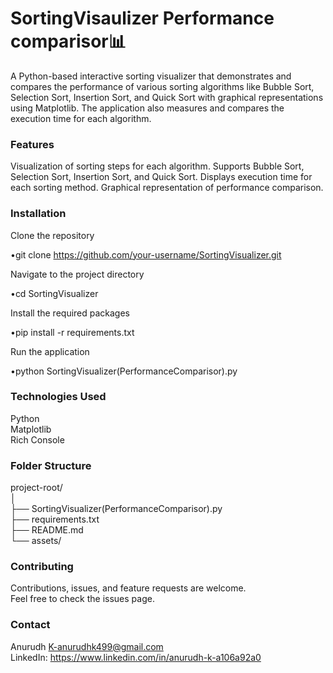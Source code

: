 # SortingVisaulizer Performance comparisor📊
A Python-based interactive sorting visualizer that demonstrates and compares the performance of various sorting algorithms like Bubble Sort, Selection Sort, Insertion Sort, and Quick Sort with graphical representations using Matplotlib. The application also measures and compares the execution time for each algorithm.

### Features  
Visualization of sorting steps for each algorithm.
Supports Bubble Sort, Selection Sort, Insertion Sort, and Quick Sort.
Displays execution time for each sorting method.
Graphical representation of performance comparison.

### Installation  
Clone the repository 

 •git clone https://github.com/your-username/SortingVisualizer.git  
 
Navigate to the project directory

 •cd SortingVisualizer  
 
Install the required packages 

 •pip install -r requirements.txt 
 
Run the application 

 •python SortingVisualizer(PerformanceComparisor).py

### Technologies Used  
Python  
Matplotlib  
Rich Console  

### Folder Structure  
project-root/  
│  
├── SortingVisualizer(PerformanceComparisor).py    
├── requirements.txt                             
├── README.md                                    
└── assets/                                       

### Contributing  
Contributions, issues, and feature requests are welcome.  
Feel free to check the issues page.

### Contact  
Anurudh K-anurudhk499@gmail.com  
LinkedIn: https://www.linkedin.com/in/anurudh-k-a106a92a0
